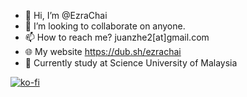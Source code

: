 - 👋 Hi, I’m @EzraChai
- 💞️ I’m looking to collaborate on anyone.
- 📫 How to reach me? juanzhe2[at]gmail.com
- 🌐 My website https://dub.sh/ezrachai
- 🏫 Currently study at Science University of Malaysia

[![ko-fi](https://ko-fi.com/img/githubbutton_sm.svg)](https://ko-fi.com/Y8Y8L61VR)
<!---
EzraChai/EzraChai is a ✨ special ✨ repository because its `README.md` (this file) appears on your GitHub profile.
You can click the Preview link to take a look at your changes.
--->
